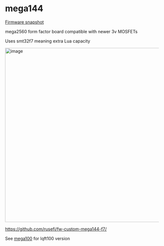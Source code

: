 # mega144

[Firmware snapshot](https://rusefi.com/build_server/rusefi_bundle_mega144-f7.zip)

mega2560 form factor board compatible with newer 3v MOSFETs

Uses smt32f7 meaning extra Lua capacity

<img width="1003" height="570" alt="image" src="https://github.com/user-attachments/assets/1396c575-4f32-4515-935e-8d48229cc85a" />

https://github.com/rusefi/fw-custom-mega144-f7/

See [mega100](mega100) for lqft100 version
